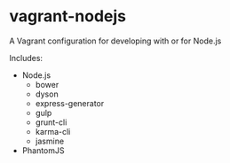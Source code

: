 # vagrant-nodejs
A Vagrant configuration for developing with or for Node.js

Includes:

 * Node.js
	 * bower
	 * dyson
	 * express-generator
	 * gulp
	 * grunt-cli
	 * karma-cli
	 * jasmine
 * PhantomJS
